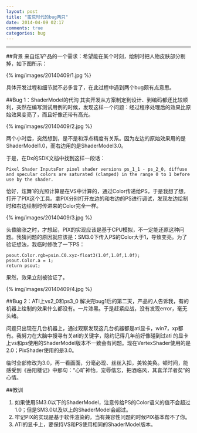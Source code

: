 ```yaml
---
layout: post
title: "蛮荒时代的bug两只"
date: 2014-04-09 02:17
comments: true
categories: bug
---
```


----------


<!--more-->
##背景
来自炫1产品的一个需求：希望能在某个时刻，绘制时把人物皮肤部分剔掉，如下图所示：
 
 {% img/images/20140409/1.jpg %}
 
具体开发过程和细节就不必多言了，在此过程中遇到两个bug颇有点意思。
 
##Bug 1：ShaderModel的代沟
其实开发从方案制定到设计、到编码都还比较顺利，突然在编写测试用例的时候，发现这样一个问题：经过程序处理后的效果比原始效果变亮了，而且好像还带有高光。
 
 {% img/images/20140409/2.jpg %}
 
两个小时后，突然想到，是不是和浮点精度有关系。因为左边的原始效果用的是ShaderModel1.0，而右边用的是ShaderModel3.0。

于是，在Dx的SDK文档中找到这样一段话：

```
Pixel Shader InputsFor pixel shader versions ps_1_1 - ps_2_0, diffuse and specular colors are saturated (clamped) in the range 0 to 1 before use by the shader.
```

恰好，炫舞1的光照计算是在VS中计算的，通过Color传递给PS，于是我想了想，打开了PIX这个工具。拿PIX分别打开左边的和右边的PS进行调试，发现左边绘制时和右边绘制时传进来的Color完全一样。
 
 {% img/images/20140409/3.jpg %}

头昏脑涨之时，才想起，PIX的实现应该是基于CPU模拟，不一定能还原这种问题。我猜问题的原因就应该是：SM3.0下传入PS的Color大于1，导致变亮。为了验证想法，我临时修改了一下PS：
```
psout.Color.rgb=psin.C0.xyz-float3(1.0f,1.0f,1.0f);
psout.Color.a = 1;
return psout;
```

果然，效果立刻被验证了。
 
 {% img/images/20140409/4.jpg %}
 
##Bug 2：ATI上vs2_0和ps3_0
解决完bug1后的第二天，产品的人告诉我，有的机器上绘制的效果什么都没有。一片漆黑。于是赶紧应战，没有发现error，毫无头绪。

问题只出现在几台机器上，通过观察发现这几台机器都是ati显卡，win7，xp都有。我努力在大脑中搜寻有关ati的关键字，隐约记得几年前好像碰到过ati 的显卡上vs和ps使用的ShaderModel版本不一致会有问题。现在VertexShader使用的是2.0；PixShader使用的是3.0。

临时全部修改为3.0，再一看画面，分毫必现、丝丝入扣，美轮美奂。顿时间，能感受到《岳阳楼记》中那句：“心旷神怡，宠辱偕忘，把酒临风，其喜洋洋者矣”的心情。

##教训

 1. 如果使用SM3.0以下的ShaderModel，注意传给PS的Color语义的值不会超过1.0；但是SM3.0以及以上的ShaderModel会超过。
 2. 牢记PIX的实现是基于软件渲染的，当有兼容性问题的时候PIX基本帮不了你。
 3. ATI的显卡上，要保持VS和PS使用相同的ShaderModel版本。
